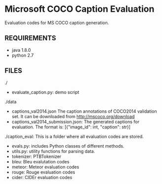 Microsoft COCO Caption Evaluation
===================

Evaluation codes for MS COCO caption generation.

## REQUIREMENTS ##
- java 1.8.0
- python 2.7

## FILES ##
./
- evaluate_caption.py: demo script

./data
- captions_val2014.json
		The caption annotations of COCO2014 validation set.
		It can be downloaded from http://mscoco.org/download
- captions_val2014_submission.json:
        The generated captions for evaluation.
        The format is:
		[{"image_id": int, "caption": str}]

./caption_eval: This is a folder where all evaluation codes are stored.
- evals.py: includes Python classes of different methods.
- utils.py: utility functions for parsing data.
- tokenizer: PTBTokenizer
- bleu: Bleu evalutation codes
- meteor: Meteor evaluation codes
- rouge: Rouge evaluation codes
- cider: CIDEr evaluation codes
